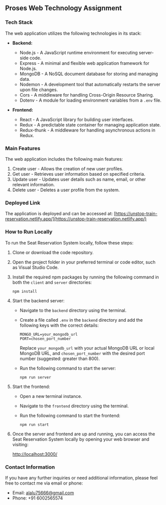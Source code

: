 
## Proses Web Technology Assignment
### Tech Stack

The web application utilizes the following technologies in its stack:

- **Backend:**
  - Node.js - A JavaScript runtime environment for executing server-side code.
  - Express - A minimal and flexible web application framework for Node.js.
  - MongoDB - A NoSQL document database for storing and managing data.
  - Nodemon - A development tool that automatically restarts the server upon file changes.
  - Cors - A middleware for handling Cross-Origin Resource Sharing.
  - Dotenv - A module for loading environment variables from a `.env` file.

- **Frontend:**
  - React - A JavaScript library for building user interfaces.
  - Redux - A predictable state container for managing application state.
  - Redux-thunk - A middleware for handling asynchronous actions in Redux.

### Main Features

The web application includes the following main features:

1. Create user - Allows the creation of new user profiles.
2. Get user - Retrieves user information based on specified criteria.
3. Update user - Updates user details such as name, email, or other relevant information.
4. Delete user - Deletes a user profile from the system.

### Deployed Link

The application is deployed and can be accessed at: [https://unstop-train-reservation.netlify.app/](https://unstop-train-reservation.netlify.app/)

### How to Run Locally

To run the Seat Reservation System locally, follow these steps:

1. Clone or download the code repository.
2. Open the project folder in your preferred terminal or code editor, such as Visual Studio Code.
3. Install the required npm packages by running the following command in both the `client` and `server` directories:

   ```shell
   npm install
   ```

4. Start the backend server:

   - Navigate to the `backend` directory using the terminal.
   - Create a file called `.env` in the `backend` directory and add the following keys with the correct details:

     ```
     MONGO_URL=your_mongodb_url
     PORT=chosen_port_number
     ```

     Replace `your_mongodb_url` with your actual MongoDB URL or local MongoDB URL, and `chosen_port_number` with the desired port number (suggested: greater than 800).

   - Run the following command to start the server:

     ```shell
     npm run server
     ```

5. Start the frontend:

   - Open a new terminal instance.
   - Navigate to the `frontend` directory using the terminal.
   - Run the following command to start the frontend:

     ```shell
     npm run start
     ```

6. Once the server and frontend are up and running, you can access the Seat Reservation System locally by opening your web browser and visiting:

   [http://localhost:3000/](http://localhost:3000/)

### Contact Information

If you have any further inquiries or need additional information, please feel free to contact me via email or phone:

- Email: alalu75666@gmail.com
- Phone: +91 6002565574


